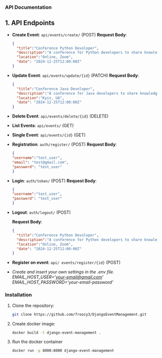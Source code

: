 ### API Documentation


## 1. API Endpoints

- **Create Event**: `api/events/create/` (POST)
  **Request Body**: 
    ```json
    {
      "title":"Conference Python Devoloper",
      "description":"A conference for Python developers to share knowledge and network.",
      "location":"Online, Zoom",
      "date": "2024-12-25T12:00:00Z"
    }
- **Update Event**: `api/events/update/{id}` (PATCH)
   **Request Body**: 
    ```json
    {
      "title":"Conference Java Devoloper",
      "description":"A conference for Java developers to share knowledge and network.",
      "location":"Kyiv, UA",
      "date": "2024-12-25T12:00:00Z"
    }
- **Delete Event**: `api/events/delete/{id}` (DELETE)
- **List Events**: `api/events/` (GET)
- **Single Event**: `api/events/{id}` (GET)
- **Registration**: `auth/register/` (POST)
   **Request Body**: 
    ```json
   {
    "username":"test_user",
    "email": "test@gmail.com",
    "password": "test_user"
   }
  
- **Login**: `auth/token/` (POST)
   **Request Body**: 
    ```json
   {
    "username":"test_user",
    "password": "test_user"
   }
- **Logout**: `auth/logout/` (POST)

   **Request Body**: 
    ```json
    {
      "title":"Conference Python Devoloper",
      "description":"A conference for Python developers to share knowledge and network.",
      "location":"Online, Zoom",
      "date": "2024-12-25T12:00:00Z"
    }


- **Register on event**: `api/ events/register/{id}` (POST)
- *Create and insert your own settings in the .env file.
  EMAIL_HOST_USER='your-email@gmail.com'
  EMAIL_HOST_PASSWORD='your-email-password'*
     

### Installation

1. Clone the repository:
   ```bash
   git clone https://github.com/froozy3/DjangoEventManagement.git
   ```
2. Create docker image:
   ```bash
   docker build -t django-event-management .
   ```

2. Run the docker container
   ```bash
   docker run -p 8000:8000 django-event-management
   ```


